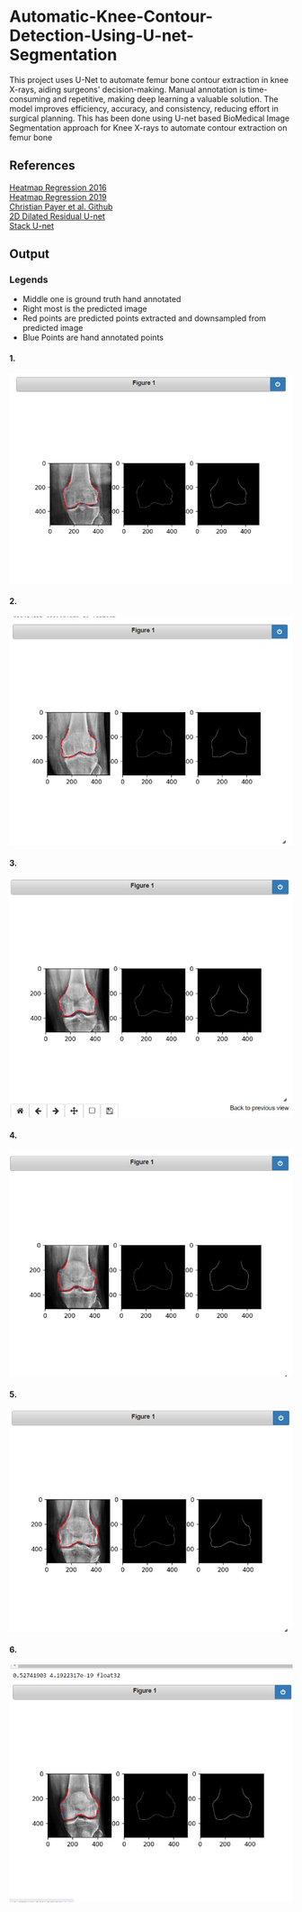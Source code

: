 # Automatic-Knee-Contour-Detection-Using-U-net-Segmentation
This project uses U-Net to automate femur bone contour extraction in knee X-rays, aiding surgeons' decision-making. Manual annotation is time-consuming and repetitive, making deep learning a valuable solution. The model improves efficiency, accuracy, and consistency, reducing effort in surgical planning. This has been done using U-net based BioMedical Image Segmentation approach for Knee X-rays to automate contour extraction on femur bone

## References
[Heatmap Regression 2016](https://link.springer.com/chapter/10.1007/978-3-319-46723-8_27)<br>
[Heatmap Regression 2019](https://www.sciencedirect.com/science/article/pii/S1361841518305784)<br>
[Christian Payer et al. Github](https://github.com/christianpayer)<br>
[2D Dilated Residual U-net](https://arxiv.org/abs/1905.07710)<br>
[Stack U-net](https://arxiv.org/abs/1804.11294)<br>

## Output
### Legends
* Middle one is ground truth hand annotated 
* Right most is the predicted image
* Red points are predicted points extracted and downsampled from predicted image
* Blue Points are hand annotated points

#### 1.
<img src="./output/1.jpg"><br>
#### 2.
<img src="./output/2.jpg"><br>
#### 3.
<img src="./output/3.jpg"><br>
#### 4.
<img src="./output/4.jpg"><br>
#### 5.
<img src="./output/5.jpg"><br>
#### 6.
<img src="./output/6.jpg"><br>
